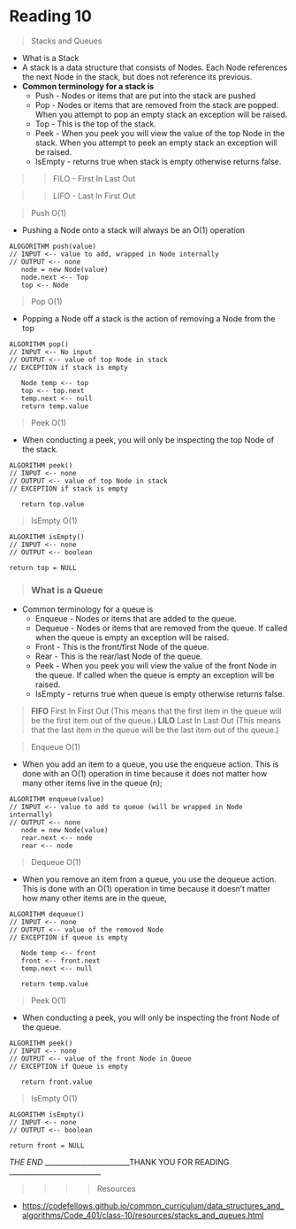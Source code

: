 # Reading 10 
> Stacks and Queues 
- What is a Stack 
- A stack is a data structure that consists of Nodes. Each Node references the next Node in the stack, but does not reference its previous. 
- **Common terminology for a stack is** 
  - Push - Nodes or items that are put into the stack are pushed
  - Pop - Nodes or items that are removed from the stack are popped. When you attempt to pop an empty stack an exception will be raised.
  - Top - This is the top of the stack.
  - Peek - When you peek you will view the value of the top Node in the stack. When you attempt to peek an empty stack an exception will be raised.
  - IsEmpty - returns true when stack is empty otherwise returns false.
  
>> FILO - First In Last Out

>> LIFO - Last In First Out



>Push O(1) 
- Pushing a Node onto a stack will always be an O(1) operation
```commandline
ALOGORITHM push(value)
// INPUT <-- value to add, wrapped in Node internally
// OUTPUT <-- none
   node = new Node(value)
   node.next <-- Top
   top <-- Node
```

> Pop O(1)
- Popping a Node off a stack is the action of removing a Node from the top

```
ALGORITHM pop()
// INPUT <-- No input
// OUTPUT <-- value of top Node in stack
// EXCEPTION if stack is empty

   Node temp <-- top
   top <-- top.next
   temp.next <-- null
   return temp.value
```

> Peek O(1) 
- When conducting a peek, you will only be inspecting the top Node of the stack.
```commandline
ALGORITHM peek()
// INPUT <-- none
// OUTPUT <-- value of top Node in stack
// EXCEPTION if stack is empty

   return top.value
```

> IsEmpty O(1)
```commandline
ALGORITHM isEmpty()
// INPUT <-- none
// OUTPUT <-- boolean

return top = NULL
```


> ###  What is a Queue 
- Common terminology for a queue is 
  - Enqueue - Nodes or items that are added to the queue.
  - Dequeue - Nodes or items that are removed from the queue. If called when the queue is empty an exception will be raised.
  - Front - This is the front/first Node of the queue.
  - Rear - This is the rear/last Node of the queue.
  - Peek - When you peek you will view the value of the front Node in the queue. If called when the queue is empty an exception will be raised.
  - IsEmpty - returns true when queue is empty otherwise returns false.


>**FIFO** First In First Out (This means that the first item in the queue will be the first item out of the queue.)
> **LILO** Last In Last Out (This means that the last item in the queue will be the last item out of the queue.)


>Enqueue O(1) 
- When you add an item to a queue, you use the enqueue action. This is done with an O(1) operation in time because it does not matter how many other items live in the queue (n); 
```commandline
ALGORITHM enqueue(value)
// INPUT <-- value to add to queue (will be wrapped in Node internally)
// OUTPUT <-- none
   node = new Node(value)
   rear.next <-- node
   rear <-- node
```

>Dequeue O(1) 
- When you remove an item from a queue, you use the dequeue action. This is done with an O(1) operation in time because it doesn’t matter how many other items are in the queue,
```commandline
ALGORITHM dequeue()
// INPUT <-- none
// OUTPUT <-- value of the removed Node
// EXCEPTION if queue is empty

   Node temp <-- front
   front <-- front.next
   temp.next <-- null

   return temp.value
```

> Peek O(1) 
- When conducting a peek, you will only be inspecting the front Node of the queue.
```commandline
ALGORITHM peek()
// INPUT <-- none
// OUTPUT <-- value of the front Node in Queue
// EXCEPTION if Queue is empty

   return front.value
```

> IsEmpty O(1) 
```commandline
ALGORITHM isEmpty()
// INPUT <-- none
// OUTPUT <-- boolean

return front = NULL
```

_THE END_  ________________________THANK YOU FOR READING __________________________
>>>> Resources 
- https://codefellows.github.io/common_curriculum/data_structures_and_algorithms/Code_401/class-10/resources/stacks_and_queues.html
